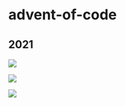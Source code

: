 # advent-of-code

## 2021

![](https://img.shields.io/badge/21-day%20📅-24-blue)	

![](https://img.shields.io/badge/21-stars%20⭐-14-yellow)	

![](https://img.shields.io/badge/21-days%20completed-7-red)

